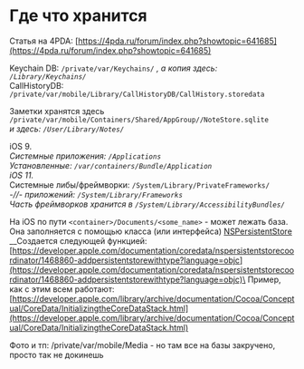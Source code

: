 # Где что хранится

Статья на 4PDA: [https://4pda.ru/forum/index.php?showtopic=641685](https://4pda.ru/forum/index.php?showtopic=641685)

Keychain DB: `/private/var/Keychains/` _, а копия здесь: `/Library/Keychains/`_\
CallHistoryDB: `/private/var/mobile/Library/CallHistoryDB/CallHistory.storedata`

Заметки хранятся здесь\
`/private/var/mobile/Containers/Shared/AppGroup//NoteStore.sqlite`\
_и здесь: `/User/Library/Notes/`_

iOS 9.\
_Системные приложения: `/Applications`_\
_Установленные: `/var/containers/Bundle/Application`_\
_iOS 11._\
Системные либы/фреймворки: `/System/Library/PrivateFrameworks/`\
_-//- приложений: `/System/Library/Frameworks`_\
_Часть фреймворков хранится в `/System/Library/AccessibilityBundles/`_

На iOS по пути `<container>/Documents/<some_name>` - может лежать база. Она заполняется с помощью класса (или интерфейса) [NSPersistentStore](https://developer.apple.com/documentation/coredata/nspersistentstore?language=objc) \
__Создается следующей функцией: [https://developer.apple.com/documentation/coredata/nspersistentstorecoordinator/1468860-addpersistentstorewithtype?language=objc](https://developer.apple.com/documentation/coredata/nspersistentstorecoordinator/1468860-addpersistentstorewithtype?language=objc)\
Пример, как с этим всем работают: [https://developer.apple.com/library/archive/documentation/Cocoa/Conceptual/CoreData/InitializingtheCoreDataStack.html](https://developer.apple.com/library/archive/documentation/Cocoa/Conceptual/CoreData/InitializingtheCoreDataStack.html)

Фото и тп: /private/var/mobile/Media - но там все на базы закручено, просто так не докинешь
